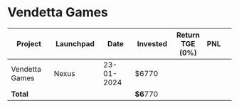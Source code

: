 # Vendetta Games



<table data-full-width="true"><thead><tr><th width="152">Project</th><th width="138">Launchpad</th><th width="132">Date</th><th width="133">Invested</th><th>Return TGE (0%)</th><th>PNL</th><th></th></tr></thead><tbody><tr><td>Vendetta Games</td><td>Nexus</td><td>23-01-2024</td><td>$6770</td><td></td><td></td><td></td></tr><tr><td><strong>Total</strong></td><td></td><td></td><td><strong>$6</strong>770</td><td></td><td></td><td></td></tr></tbody></table>

